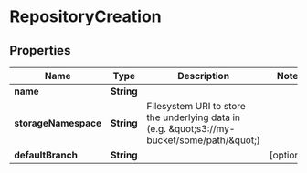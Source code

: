

# RepositoryCreation


## Properties

| Name | Type | Description | Notes |
|------------ | ------------- | ------------- | -------------|
|**name** | **String** |  |  |
|**storageNamespace** | **String** | Filesystem URI to store the underlying data in (e.g. \&quot;s3://my-bucket/some/path/\&quot;) |  |
|**defaultBranch** | **String** |  |  [optional] |



